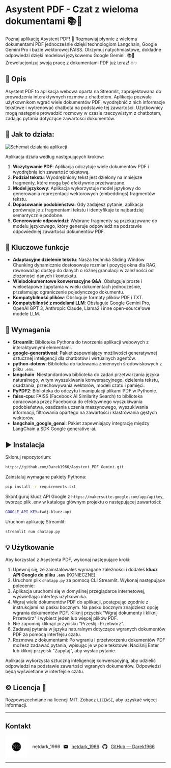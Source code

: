 # Asystent PDF - Czat z wieloma dokumentami 📚🤖

Poznaj aplikację Asystent PDF! 🚀 Rozmawiaj płynnie z wieloma dokumentami PDF jednocześnie dzięki technologiom Langchain, Google Gemini Pro i bazie wektorowej FAISS. Otrzymuj natychmiastowe, dokładne odpowiedzi dzięki modelowi językowemu Google Gemini. 📚💬 Zrewolucjonizuj swoją pracę z dokumentami PDF już teraz! 🔥✨

## 📝 Opis

Asystent PDF to aplikacja webowa oparta na Streamlit, zaprojektowana do prowadzenia interaktywnych rozmów z chatbotem. Aplikacja pozwala użytkownikom wgrać wiele dokumentów PDF, wyodrębnić z nich informacje tekstowe i wytrenować chatbota na podstawie tej zawartości. Użytkownicy mogą następnie prowadzić rozmowy w czasie rzeczywistym z chatbotem, zadając pytania dotyczące zawartości dokumentów.

## 🎯 Jak to działa:

![Schemat działania aplikacji](img/Architecture.jpg)

Aplikacja działa według następujących kroków:

1. **Wczytywanie PDF**: Aplikacja odczytuje wiele dokumentów PDF i wyodrębnia ich zawartość tekstową.
2. **Podział tekstu**: Wyodrębniony tekst jest dzielony na mniejsze fragmenty, które mogą być efektywnie przetwarzane.
3. **Model językowy**: Aplikacja wykorzystuje model językowy do generowania reprezentacji wektorowych (embeddings) fragmentów tekstu.
4. **Dopasowanie podobieństwa**: Gdy zadajesz pytanie, aplikacja porównuje je z fragmentami tekstu i identyfikuje te najbardziej semantycznie podobne.
5. **Generowanie odpowiedzi**: Wybrane fragmenty są przekazywane do modelu językowego, który generuje odpowiedź na podstawie odpowiedniej zawartości dokumentów PDF.

## 🎯 Kluczowe funkcje

- **Adaptacyjne dzielenie tekstu**: Nasza technika Sliding Window Chunking dynamicznie dostosowuje rozmiar i pozycję okna dla RAG, równoważąc dostęp do danych o różnej granulacji w zależności od złożoności danych i kontekstu.
- **Wielodokumentowe konwersacyjne Q&A**: Obsługuje proste i wieloetapowe zapytania w wielu dokumentach jednocześnie, przełamując ograniczenie pojedynczego dokumentu.
- **Kompatybilność plików**: Obsługuje formaty plików PDF i TXT.
- **Kompatybilność z modelami LLM**: Obsługuje Google Gemini Pro, OpenAI GPT 3, Anthropic Claude, Llama2 i inne open-source'owe modele LLM.

## 🌟 Wymagania

- **Streamlit**: Biblioteka Pythona do tworzenia aplikacji webowych z interaktywnymi elementami.
- **google-generativeai**: Pakiet zapewniający możliwości generatywnej sztucznej inteligencji dla chatbotów i wirtualnych agentów.
- **python-dotenv**: Biblioteka do ładowania zmiennych środowiskowych z pliku `.env`.
- **langchain**: Niestandardowa biblioteka do zadań przetwarzania języka naturalnego, w tym wyszukiwania konwersacyjnego, dzielenia tekstu, osadzania, przechowywania wektorów, modeli czatu i pamięci.
- **PyPDF2**: Biblioteka do odczytu i manipulacji plikami PDF w Pythonie.
- **faiss-cpu**: FAISS (Facebook AI Similarity Search) to biblioteka opracowana przez Facebooka do efektywnego wyszukiwania podobieństwa, osadzania uczenia maszynowego, wyszukiwania informacji, filtrowania opartego na zawartości i klastrowania gęstych wektorów.
- **langchain_google_genai**: Pakiet zapewniający integrację między LangChain a SDK Google generative-ai.

## ▶️ Instalacja

Sklonuj repozytorium:

```bash
https://github.com/Darek1966/Asystent_PDF_Gemini.git
```

Zainstaluj wymagane pakiety Pythona:

```bash
pip install -r requirements.txt
```

Skonfiguruj klucz API Google z `https://makersuite.google.com/app/apikey`, tworząc plik .env w katalogu głównym projektu o następującej zawartości:

```bash
GOOGLE_API_KEY=twój-klucz-api
```

Uruchom aplikację Streamlit:

```bash
streamlit run chatapp.py
```

## 💡 Użytkowanie

Aby korzystać z Asystenta PDF, wykonaj następujące kroki:

1. Upewnij się, że zainstalowałeś wymagane zależności i dodałeś **klucz API Google do pliku `.env`** (KONIECZNE).
2. Uruchom plik `chatapp.py` za pomocą CLI Streamlit. Wykonaj następujące polecenie:
3. Aplikacja uruchomi się w domyślnej przeglądarce internetowej, wyświetlając interfejs użytkownika.
4. Wgraj wiele dokumentów PDF do aplikacji, postępując zgodnie z instrukcjami na pasku bocznym. Na pasku bocznym znajdziesz opcję wgrania dokumentów PDF. Kliknij przycisk "Wgraj dokumenty i kliknij Przetwórz" i wybierz jeden lub więcej plików PDF.
5. Nie zapomnij kliknąć przycisku "Prześlij i Przetwórz".
6. Zadawaj pytania w języku naturalnym dotyczące wgranych dokumentów PDF za pomocą interfejsu czatu.
7. Rozmowa z dokumentami: Po wgraniu i przetworzeniu dokumentów PDF możesz zadawać pytania, wpisując je w pole tekstowe. Naciśnij Enter lub kliknij przycisk "Zapytaj", aby wysłać pytanie.

Aplikacja wykorzysta sztuczną inteligencję konwersacyjną, aby udzielić odpowiedzi na podstawie zawartości wgranych dokumentów. Odpowiedzi będą wyświetlane w interfejsie czatu.

## ©️ Licencja 🪪

Rozpowszechniane na licencji MIT. Zobacz `LICENSE`, aby uzyskać więcej informacji.

---

## Kontakt

<div style="display: flex; align-items: center; gap: 15px;">
  <img src="logo.png" alt="Icon" width="70">
  <div style="display: flex; align-items: center; gap: 10px;">
    <span>netdark_1966</span>
    <svg width="16" height="16" viewBox="0 0 24 24" fill="currentColor">
      <path d="M20 4H4c-1.1 0-1.99.9-1.99 2L2 18c0 1.1.9 2 2 2h16c1.1 0 2-.9 2-2V6c0-1.1-.9-2-2-2zm0 4l-8 5-8-5V6l8 5 8-5v2z"/>
    </svg>
    <a href="mailto:netdark_1966@op.pl">netdark_1966</a>
    <svg width="16" height="16" viewBox="0 0 24 24" fill="currentColor">
      <path d="M12 0c-6.626 0-12 5.373-12 12 0 5.302 3.438 9.8 8.207 11.387.599.111.793-.261.793-.577v-2.234c-3.338.726-4.033-1.416-4.033-1.416-.546-1.387-1.333-1.756-1.333-1.756-1.089-.745.083-.729.083-.729 1.205.084 1.839 1.237 1.839 1.237 1.07 1.834 2.807 1.304 3.492.997.107-.775.418-1.305.762-1.604-2.665-.305-5.467-1.334-5.467-5.931 0-1.311.469-2.381 1.236-3.221-.124-.303-.535-1.524.117-3.176 0 0 1.008-.322 3.301 1.23.957-.266 1.983-.399 3.003-.404 1.02.005 2.047.138 3.006.404 2.291-1.552 3.297-1.23 3.297-1.23.653 1.653.242 2.874.118 3.176.77.84 1.235 1.911 1.235 3.221 0 4.609-2.807 5.624-5.479 5.921.43.372.823 1.102.823 2.222v3.293c0 .319.192.694.801.576 4.765-1.589 8.199-6.086 8.199-11.386 0-6.627-5.373-12-12-12z"/>
    </svg>
    <a href="https://github.com/Darek1966">GitHub — Darek1966</a>
  </div>
</div>

---
